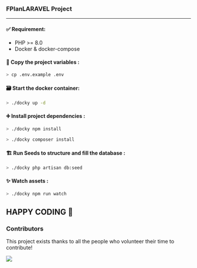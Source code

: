 ### FPlanLARAVEL Project

---

#### ✅ Requirement:
- PHP >= 8.0
- Docker & docker-compose

#### 📝 Copy the project variables :

`````bash
> cp .env.example .env
`````

#### 🗃️ Start the docker container:

````bash
> ./docky up -d
````
#### ➕ Install project dependencies :
````bash
> ./docky npm install

> ./docky composer install
````

#### 🏗️ Run Seeds to structure and fill the database :

````bash
> ./docky php artisan db:seed
````

#### ✨ Watch assets :

````bash
> ./docky npm run watch
````

## HAPPY CODING 🚀

### Contributors

This project exists thanks to all the people who volunteer their time to contribute!

<a href="https://github.com/ELMANSOURISAAD/FPlanLARAVEL/graphs/contributors">
  <img src="https://contrib.rocks/image?repo=ELMANSOURISAAD/FPlanLARAVEL" />
</a>

